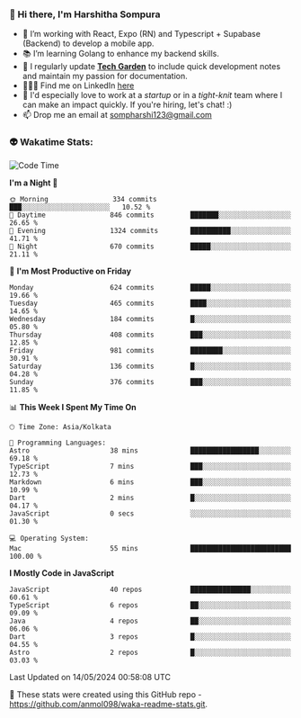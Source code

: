 ### 👋 Hi there, I'm Harshitha Sompura

- 🔧 I’m working with React, Expo (RN) and Typescript + Supabase (Backend) to develop a mobile app.
- 📚 I’m learning Golang to enhance my backend skills.
- 🌾 I regularly update **<u>[Tech Garden](https://tech-garden-hs.vercel.app/)</u>** to include quick development notes and maintain my passion for documentation.
- 👩🏻‍💻 Find me on LinkedIn <u>[here](https://www.linkedin.com/in/harshithasompura/)</u>
- 🐣 I'd especially love to work at a _startup_ or in a _tight-knit_ team where I can make an impact quickly. If you're hiring, let's chat! :)
- 📫 Drop me an email at [sompharshi123@gmail.com](mailto:sompharshi123@gmail.com)

### 👽 Wakatime Stats:
<!--START_SECTION:waka-->
![Code Time](http://img.shields.io/badge/Code%20Time-76%20hrs%2031%20mins-blue)

**I'm a Night 🦉** 

```text
🌞 Morning                334 commits         ███░░░░░░░░░░░░░░░░░░░░░░   10.52 % 
🌆 Daytime                846 commits         ███████░░░░░░░░░░░░░░░░░░   26.65 % 
🌃 Evening                1324 commits        ██████████░░░░░░░░░░░░░░░   41.71 % 
🌙 Night                  670 commits         █████░░░░░░░░░░░░░░░░░░░░   21.11 % 
```
📅 **I'm Most Productive on Friday** 

```text
Monday                   624 commits         █████░░░░░░░░░░░░░░░░░░░░   19.66 % 
Tuesday                  465 commits         ████░░░░░░░░░░░░░░░░░░░░░   14.65 % 
Wednesday                184 commits         █░░░░░░░░░░░░░░░░░░░░░░░░   05.80 % 
Thursday                 408 commits         ███░░░░░░░░░░░░░░░░░░░░░░   12.85 % 
Friday                   981 commits         ████████░░░░░░░░░░░░░░░░░   30.91 % 
Saturday                 136 commits         █░░░░░░░░░░░░░░░░░░░░░░░░   04.28 % 
Sunday                   376 commits         ███░░░░░░░░░░░░░░░░░░░░░░   11.85 % 
```


📊 **This Week I Spent My Time On** 

```text
🕑︎ Time Zone: Asia/Kolkata

💬 Programming Languages: 
Astro                    38 mins             █████████████████░░░░░░░░   69.18 % 
TypeScript               7 mins              ███░░░░░░░░░░░░░░░░░░░░░░   12.73 % 
Markdown                 6 mins              ███░░░░░░░░░░░░░░░░░░░░░░   10.99 % 
Dart                     2 mins              █░░░░░░░░░░░░░░░░░░░░░░░░   04.17 % 
JavaScript               0 secs              ░░░░░░░░░░░░░░░░░░░░░░░░░   01.30 % 

💻 Operating System: 
Mac                      55 mins             █████████████████████████   100.00 % 
```

**I Mostly Code in JavaScript** 

```text
JavaScript               40 repos            ███████████████░░░░░░░░░░   60.61 % 
TypeScript               6 repos             ██░░░░░░░░░░░░░░░░░░░░░░░   09.09 % 
Java                     4 repos             ██░░░░░░░░░░░░░░░░░░░░░░░   06.06 % 
Dart                     3 repos             █░░░░░░░░░░░░░░░░░░░░░░░░   04.55 % 
Astro                    2 repos             █░░░░░░░░░░░░░░░░░░░░░░░░   03.03 % 
```




 Last Updated on 14/05/2024 00:58:08 UTC
<!--END_SECTION:waka-->

👀 These stats were created using this GitHub repo - https://github.com/anmol098/waka-readme-stats.git. 
